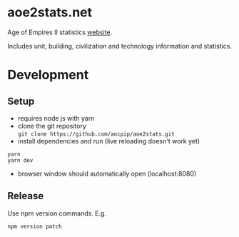 # aoe2stats.net
Age of Empires II statistics [website](http://aoe2stats.net). 

Includes unit, building, civilization and technology information and statistics.


# Development

## Setup

- requires node js with yarn
- clone the git repository  
`git clone https://github.com/aocpip/aoe2stats.git`
- install dependencies and run (live reloading doesn't work yet)
```
yarn
yarn dev
```
- browser window should automatically open (localhost:8080)

## Release

Use npm version commands. E.g.
```
npm version patch
```
